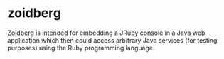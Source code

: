 zoidberg
========

Zoidberg is intended for embedding a JRuby console in a Java web application which then could access arbitrary Java services (for testing purposes) using the Ruby programming language.
